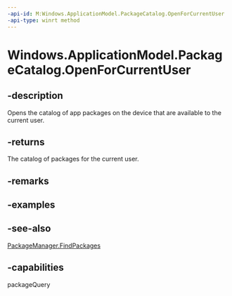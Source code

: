 ```yaml
---
-api-id: M:Windows.ApplicationModel.PackageCatalog.OpenForCurrentUser
-api-type: winrt method
---
```


<!-- Method syntax
public Windows.ApplicationModel.PackageCatalog OpenForCurrentUser()
-->

# Windows.ApplicationModel.PackageCatalog.OpenForCurrentUser

## -description
Opens the catalog of app packages on the device that are available to the current user.

## -returns
The catalog of packages for the current user.

## -remarks

## -examples

## -see-also
[PackageManager.FindPackages](../windows.management.deployment/packagemanager_findpackages.md)

## -capabilities
packageQuery